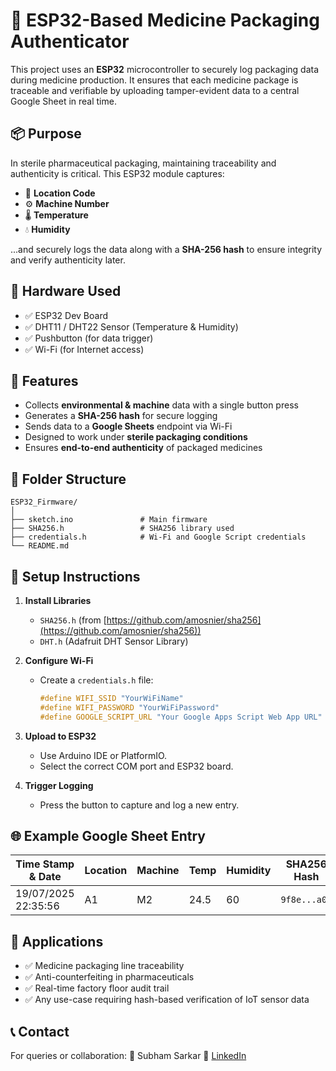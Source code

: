 # 🔐 ESP32-Based Medicine Packaging Authenticator

This project uses an **ESP32** microcontroller to securely log packaging data during medicine production. It ensures that each medicine package is traceable and verifiable by uploading tamper-evident data to a central Google Sheet in real time.



## 📦 Purpose

In sterile pharmaceutical packaging, maintaining traceability and authenticity is critical. This ESP32 module captures:

* 📍 **Location Code**
* ⚙️ **Machine Number**
* 🌡️ **Temperature**
* 💧 **Humidity**

...and securely logs the data along with a **SHA-256 hash** to ensure integrity and verify authenticity later.



## 🔧 Hardware Used

* ✅ ESP32 Dev Board
* ✅ DHT11 / DHT22 Sensor (Temperature & Humidity)
* ✅ Pushbutton (for data trigger)
* ✅ Wi-Fi (for Internet access)



## 📡 Features

* Collects **environmental & machine** data with a single button press
* Generates a **SHA-256 hash** for secure logging
* Sends data to a **Google Sheets** endpoint via Wi-Fi
* Designed to work under **sterile packaging conditions**
* Ensures **end-to-end authenticity** of packaged medicines



## 📁 Folder Structure

```
ESP32_Firmware/
│
├── sketch.ino               # Main firmware
├── SHA256.h                 # SHA256 library used
├── credentials.h            # Wi-Fi and Google Script credentials
└── README.md
```



## 🔌 Setup Instructions

1. **Install Libraries**

   * `SHA256.h` (from [https://github.com/amosnier/sha256](https://github.com/amosnier/sha256))
   * `DHT.h` (Adafruit DHT Sensor Library)

2. **Configure Wi-Fi**

   * Create a `credentials.h` file:

     ```cpp
     #define WIFI_SSID "YourWiFiName"
     #define WIFI_PASSWORD "YourWiFiPassword"
     #define GOOGLE_SCRIPT_URL "Your Google Apps Script Web App URL"
     ```

3. **Upload to ESP32**

   * Use Arduino IDE or PlatformIO.
   * Select the correct COM port and ESP32 board.

4. **Trigger Logging**

   * Press the button to capture and log a new entry.



## 🌐 Example Google Sheet Entry

| Time Stamp & Date   | Location | Machine | Temp | Humidity | SHA256 Hash  |
| ------------------- | -------- | ------- | ---- | -------- | ------------ |
| 19/07/2025 22:35:56 | A1       | M2      | 24.5 | 60       | `9f8e...a0b` |



## 📌 Applications

* ✅ Medicine packaging line traceability
* ✅ Anti-counterfeiting in pharmaceuticals
* ✅ Real-time factory floor audit trail
* ✅ Any use-case requiring hash-based verification of IoT sensor data



## 📞 Contact

For queries or collaboration:
📧 Subham Sarkar
🔗 [LinkedIn](https://linkedin.com/in/subhamsarkar06)
